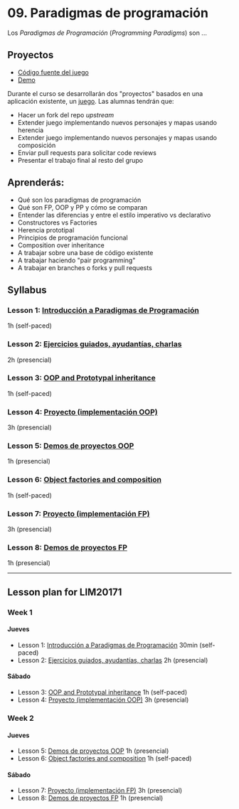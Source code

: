 # 09. Paradigmas de programación

Los _Paradigmas de Programación_ (_Programming Paradigms_) son ...

## Proyectos

* [Código fuente del juego](https://github.com/Laboratoria/game-oop)
* [Demo](https://laboratoria.github.io/game-oop/)

Durante el curso se desarrollarán dos "proyectos" basados en una aplicación
existente, un [juego](https://laboratoria.github.io/game-oop/). Las alumnas
tendrán que:

* Hacer un fork del repo _upstream_
* Extender juego implementando nuevos personajes y mapas usando herencia
* Extender juego implementando nuevos personajes y mapas usando composición
* Enviar pull requests para solicitar code reviews
* Presentar el trabajo final al resto del grupo

## Aprenderás:

* Qué son los paradigmas de programación
* Qué son FP, OOP y PP y cómo se comparan
* Entender las diferencias y entre el estilo imperativo vs declarativo
* Constructores vs Factories
* Herencia prototipal
* Principios de programación funcional
* Composition over inheritance
* A trabajar sobre una base de código existente
* A trabajar haciendo "pair programming"
* A trabajar en branches o forks y pull requests

## Syllabus

### Lesson 1: [Introducción a Paradigmas de Programación](01-intro)

1h (self-paced)

### Lesson 2: [Ejercicios guiados, ayudantías, charlas](02-guided-exercises)

2h (presencial)

### Lesson 3: [OOP and Prototypal inheritance](03-oop)

1h (self-paced)

### Lesson 4: [Proyecto (implementación OOP)](04-oop-project)

3h (presencial)

### Lesson 5: [Demos de proyectos OOP](05-oop-demos)

1h (presencial)

### Lesson 6: [Object factories and composition](06-composition)

1h (self-paced)

### Lesson 7: [Proyecto (implementación FP)](07-fp-project)

3h (presencial)

### Lesson 8: [Demos de proyectos FP](08-fp-demos)

1h (presencial)

* * *


## Lesson plan for LIM20171

### Week 1

#### Jueves

* Lesson 1: [Introducción a Paradigmas de Programación](01-intro)
  30min (self-paced)
* Lesson 2: [Ejercicios guiados, ayudantías, charlas](02-guided-exercises)
  2h (presencial)

#### Sábado

* Lesson 3: [OOP and Prototypal inheritance](03-oop) 1h (self-paced)
* Lesson 4: [Proyecto (implementación OOP)](04-oop-project) 3h (presencial)

### Week 2

#### Jueves

* Lesson 5: [Demos de proyectos OOP](05-oop-demos) 1h (presencial)
* Lesson 6: [Object factories and composition](06-composition) 1h (self-paced)

#### Sábado

* Lesson 7: [Proyecto (implementación FP)](07-fp-project) 3h (presencial)
* Lesson 8: [Demos de proyectos FP](08-fp-demos) 1h (presencial)
